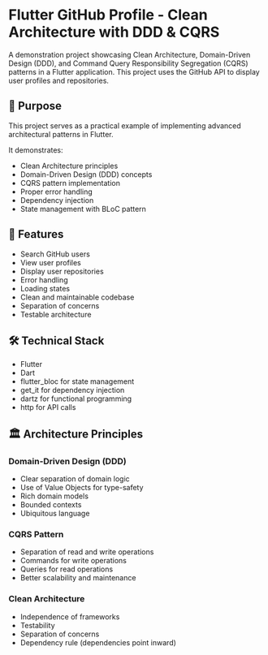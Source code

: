 # Flutter GitHub Profile - Clean Architecture with DDD & CQRS

A demonstration project showcasing Clean Architecture, Domain-Driven Design (DDD), and Command Query Responsibility Segregation (CQRS) patterns in a Flutter application. This project uses the GitHub API to display user profiles and repositories.

## 🎯 Purpose

This project serves as a practical example of implementing advanced architectural patterns in Flutter. 

It demonstrates:
- Clean Architecture principles
- Domain-Driven Design (DDD) concepts
- CQRS pattern implementation
- Proper error handling
- Dependency injection
- State management with BLoC pattern


## 🌟 Features

- Search GitHub users
- View user profiles
- Display user repositories
- Error handling
- Loading states
- Clean and maintainable codebase
- Separation of concerns
- Testable architecture

## 🛠️ Technical Stack

- Flutter
- Dart
- flutter_bloc for state management
- get_it for dependency injection
- dartz for functional programming
- http for API calls

## 🏛️ Architecture Principles

### Domain-Driven Design (DDD)

- Clear separation of domain logic
- Use of Value Objects for type-safety
- Rich domain models
- Bounded contexts
- Ubiquitous language


### CQRS Pattern

- Separation of read and write operations
- Commands for write operations
- Queries for read operations
- Better scalability and maintenance


### Clean Architecture

- Independence of frameworks
- Testability
- Separation of concerns
- Dependency rule (dependencies point inward)
